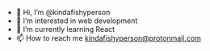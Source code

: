 - 👋 Hi, I’m @kindafishyperson
- 👀 I’m interested in web development
- 🌱 I’m currently learning React
- 📫 How to reach me kindafishyperson@protonmail.com

<!---
kindafishyperson/kindafishyperson is a ✨ special ✨ repository because its `README.md` (this file) appears on your GitHub profile.
You can click the Preview link to take a look at your changes.
--->
